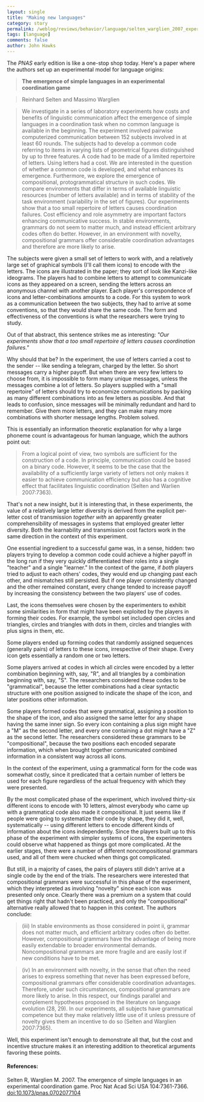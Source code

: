 ```yaml
---
layout: single 
title: "Making new languages" 
category: story
permalink: /weblog/reviews/behavior/language/selten_warglien_2007_experimental_language.html
tags: [language] 
comments: false 
author: John Hawks 
---
```



<p>
The <i>PNAS</i> early edition is like a one-stop shop today. Here's a paper where the authors set up an experimental model for language origins: 
</p>

<blockquote><b>The emergence of simple languages in an experimental coordination game</b></blockquote>

<blockquote>Reinhard Selten and Massimo Warglien</blockquote>

<blockquote>We investigate in a series of laboratory experiments how costs and benefits of linguistic communication affect the emergence of simple languages in a coordination task when no common language is available in the beginning. The experiment involved pairwise computerized communication between 152 subjects involved in at least 60 rounds. The subjects had to develop a common code referring to items in varying lists of geometrical figures distinguished by up to three features. A code had to be made of a limited repertoire of letters. Using letters had a cost. We are interested in the question of whether a common code is developed, and what enhances its emergence. Furthermore, we explore the emergence of compositional, protogrammatical structure in such codes. We compare environments that differ in terms of available linguistic resources (number of letters available) and in terms of stability of the task environment (variability in the set of figures). Our experiments show that a too small repertoire of letters causes coordination failures. Cost efficiency and role asymmetry are important factors enhancing communicative success. In stable environments, grammars do not seem to matter much, and instead efficient arbitrary codes often do better. However, in an environment with novelty, compositional grammars offer considerable coordination advantages and therefore are more likely to arise.</blockquote>

<p>
The subjects were given a small set of letters to work with, and a relatively large set of graphical symbols (I'll call them icons) to encode with the letters. The icons are illustrated in the paper; they sort of look like Kanzi-like ideograms. The players had to combine letters to attempt to communicate icons as they appeared on a screen, sending the letters across an anonymous channel with another player. Each player's correspondence of icons and letter-combinations amounts to a code. For this system to work as a communication between the two subjects, they had to arrive at some conventions, so that they would share the same code. The form and effectiveness of the conventions is what the researchers were trying to study. 
</p>

<p>
Out of that abstract, this sentence strikes me as interesting: <i>"Our experiments show that a too small repertoire of letters causes coordination failures."</i>

<p>
Why should that be? In the experiment, the use of letters carried a cost to the sender -- like sending a telegram, charged by the letter. So short messages carry a higher payoff. But when there are very few letters to choose from, it is impossible to form many unique messages, unless the messages combine a lot of letters. So players supplied with a "small repertoire" of letters should try to economize communications by packing as many different combinations into as few letters as possible. And that leads to confusion, since messages will be minimally redundant and hard to remember. Give them more letters, and they can make many more combinations with shorter message lengths. Problem solved.  
</p>

<p>
This is essentially an information theoretic explanation for why a large phoneme count is advantageous for human language, which the authors point out: 
</p>

<blockquote>From a logical point of view, two symbols are sufficient for the construction of a code. In principle, communication could be based on a binary code. However, it seems to be the case that the availability of a sufficiently large variety of letters not only makes it easier to achieve communication efficiency but also has a cognitive effect that facilitates linguistic coordination (Selten and Warlien 2007:7363).</blockquote>

<p>
That's not a new insight, but it is interesting that, in these experiments, the value of a relatively large letter diversity is derived from the explicit per-letter cost of transmission <i>together with</i> an apparently greater comprehensibility of messages in systems that employed greater letter diversity. Both the learnability and transmission cost factors work in the same direction in the context of this experiment. 
</p>

<p>
One essential ingredient to a successful game was, in a sense, hidden: two players trying to develop a common code could achieve a higher payoff in the long run if they very quickly differentiated their roles into a single "teacher" and a single "learner." In the context of the game, if <i>both</i> players tried to adjust to each others' codes, they would end up changing past each other, and mismatches still persisted. But if one player consistently changed and the other remained constant, every change tended to increase payoff by increasing the consistency between the two players' use of codes. 
</p>

<p>
Last, the icons themselves were chosen by the experimenters to exhibit some similarities in form that might have been exploited by the players in forming their codes. For example, the symbol set included open circles and triangles, circles and triangles with dots in them, circles and triangles with plus signs in them, etc. 
</p>

<p>
Some players ended up forming codes that randomly assigned sequences (generally pairs) of letters to these icons, irrespective of their shape. Every icon gets essentially a random one or two letters. 
</p>

<p>
Some players arrived at codes in which all circles were encoded by a letter combination beginning with, say, "R", and all triangles by a combination beginning with, say, "S". The researchers considered these codes to be "grammatical", because the letter combinations had a clear syntactic structure with one position assigned to indicate the shape of the icon, and later positions other information. 
</p>

<p>
Some players formed codes that were grammatical, assigning a position to the shape of the icon, and also assigned the same letter for any shape having the same inner sign. So every icon containing a plus sign might have a "M" as the second letter, and every one containing a dot might have a "Z" as the second letter. The researchers considered these grammars to be "compositional", because the two positions each encoded separate information, which when brought together communicated combined information in a consistent way across all icons. 
</p>

<p>
In the context of the experiment, using a grammatical form for the code was somewhat costly, since it predicated that a certain number of letters be used for each figure regardless of the actual frequency with which they were presented. 
</p>

<p>
By the most complicated phase of the experiment, which involved thirty-six different icons to encode with 10 letters, almost everybody who came up with a grammatical code also made it compositional. It just seems like if people were going to systematize their code by shape, they did it, well, systematically -- using different letters to encode different kinds of information about the icons independently. Since the players built up to this phase of the experiment with simpler systems of icons, the experimenters could observe what happened as things got more complicated. At the earlier stages, there were a number of different noncompositional grammars used, and all of them were chucked when things got complicated. 
</p>

<p>
But still, in a majority of cases, the pairs of players still didn't arrive at a single code by the end of the trials. The researchers were interested that compositional grammars were successful in this phase of the experiment, which they interpreted as involving "novelty" since each icon was presented only once. Clearly there was a premium on a system that could get things right that hadn't been practiced, and only the "compositional" alternative really allowed that to happen in this context. The authors conclude: 
</p>

<blockquote>(iii) In stable environments as those considered in point ii, grammar does not matter much, and efficient arbitrary codes often do better. However, compositional grammars have the advantage of being more easily extendable to broader environmental demands. Noncompositional grammars are more fragile and are easily lost if new conditions have to be met. </blockquote>

<blockquote>(iv) In an environment with novelty, in the sense that often the need arises to express something that never has been expressed before, compositional grammars offer considerable coordination advantages. Therefore, under such circumstances, compositional grammars are more likely to arise. In this respect, our findings parallel and complement hypotheses proposed in the literature on language evolution (28, 29). In our experiments, all subjects have grammatical competence but they make relatively little use of it unless pressure of novelty gives them an incentive to do so (Selten and Warglien 2007:7365).</blockquote>

<p>
Well, this experiment isn't enough to demonstrate all that, but the cost and incentive structure makes it an interesting addition to theoretical arguments favoring these points. 
</p>

<h4>References:</h4>

<p class="cite">Selten R, Warglien M. 2007. The emergence of simple languages in an experimental coordination game. Proc Nat Acad Sci USA 104:7361-7366. <a href="http://www.pnas.org/cgi/doi/10.1073/pnas.0702077104">doi:10.1073/pnas.0702077104</a></p>

